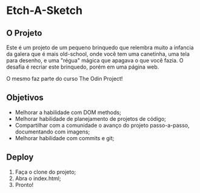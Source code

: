 # Etch-A-Sketch

## O Projeto

Este é um projeto de um pequeno brinquedo que relembra muito a infancia da galera que é mais old-school, onde você tem uma canetinha, uma tela para desenho, e uma "régua" mágica que apagava o que você fazia. O desafia é recriar este brinquedo, porém em uma página web.

O mesmo faz parte do curso The Odin Project!

## Objetivos

* Melhorar a habilidade com DOM methods;
* Melhorar habilidade de planejamento de projetos de código;
* Compartilhar com a comunidade o avanço do projeto passo-a-passo, documentando com imagens;
* Melhorar habilidade com commits e git;

## Deploy

1. Faça o clone do projeto;
1. Abra o index.html;
1. Pronto!
